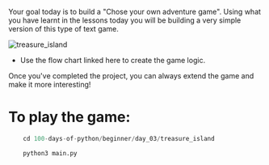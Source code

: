 Your goal today is to build a "Chose your own adventure game". Using what you have learnt in the lessons today you will be building a very simple version of this type of text game.

![treasure_island](https://github.com/user-attachments/assets/8d712296-341e-4d78-b8bc-b5fd63d01e63)

- Use the flow chart linked here to create the game logic.

Once you've completed the project, you can always extend the game and make it more interesting!

# To play the game:
```python
    cd 100-days-of-python/beginner/day_03/treasure_island
```

```python
    python3 main.py
```

